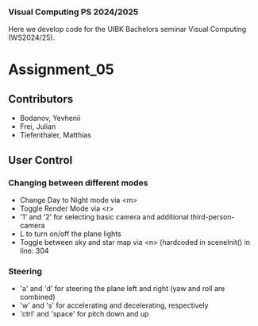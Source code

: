 ### Visual Computing PS 2024/2025

Here we develop code for the UIBK Bachelors seminar Visual Computing (WS2024/25).

# Assignment_05

## Contributors

- Bodanov, Yevhenii
- Frei, Julian
- Tiefenthaler, Matthias

## User Control

### Changing between different modes

- Change Day to Night mode via \<m>
- Toggle Render Mode via \<r>
- '1' and '2' for selecting basic camera and additional third-person-camera
- L to turn on/off the plane lights
- Toggle between sky and star map via \<n> (hardcoded in sceneInit() in line: 304

### Steering

- 'a' and 'd' for steering the plane left and right (yaw and roll are combined)
- 'w' and 's' for accelerating and decelerating, respectively
- 'ctrl' and 'space' for pitch down and up
